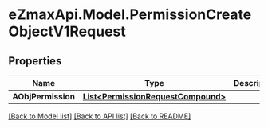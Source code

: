 
# eZmaxApi.Model.PermissionCreateObjectV1Request

## Properties

Name | Type | Description | Notes
------------ | ------------- | ------------- | -------------
**AObjPermission** | [**List&lt;PermissionRequestCompound&gt;**](PermissionRequestCompound.md) |  | 

[[Back to Model list]](../README.md#documentation-for-models)
[[Back to API list]](../README.md#documentation-for-api-endpoints)
[[Back to README]](../README.md)

